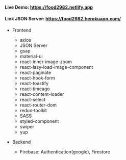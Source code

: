 ####  Live Demo: https://food2982.netlify.app

#### Link JSON Server: https://food2982.herokuapp.com/

- Frontend
  - axios
  - JSON Server
  - gsap
  - material-ui
  - react-inner-image-zoom
  - react-lazy-load-image-component
  - react-paginate
  - react-hook-form
  - react-toastify
  - react-timeago
  - react-content-loader
  - react-select
  - react-router-dom
  - redux-toolkit 
  - SASS
  - styled-component
  - swiper
  - yup
  
- Backend
  - Firebase: Authentication(google), Firestore
